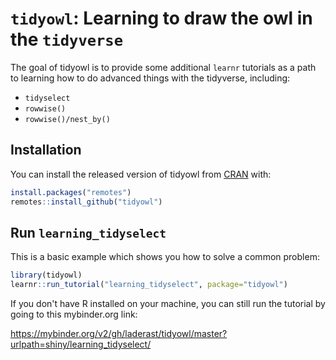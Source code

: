 
# `tidyowl`: Learning to draw the owl in the `tidyverse`

<!-- badges: start -->
<!-- badges: end -->

The goal of tidyowl is to provide some additional `learnr` tutorials as a path to learning how to do advanced things with the tidyverse, including:

- `tidyselect`
- `rowwise()`
- `rowwise()/nest_by()`

## Installation

You can install the released version of tidyowl from [CRAN](https://CRAN.R-project.org) with:

``` r
install.packages("remotes")
remotes::install_github("tidyowl")
```

## Run `learning_tidyselect`

This is a basic example which shows you how to solve a common problem:

``` r
library(tidyowl)
learnr::run_tutorial("learning_tidyselect", package="tidyowl")
```

If you don't have R installed on your machine, you can still run the tutorial by going to this mybinder.org link:

https://mybinder.org/v2/gh/laderast/tidyowl/master?urlpath=shiny/learning_tidyselect/



